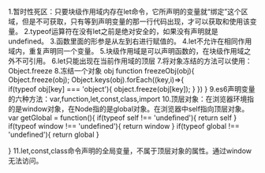 1.暂时性死区：只要块级作用域内存在let命令，它所声明的变量就“绑定”这个区域，但是不可获取，只有等到声明变量的那一行代码出现，才可以获取和使用该变量。
2.typeof运算符在没有let之前是绝对安全的，如果没有声明就是undefined。
3.函数里面的形参是从左到右进行赋值的。
4.let不允许在相同作用域内，重复声明同一个变量。
5.块级作用域是可以声明函数的，在块级作用域之外不可引用。
6.let只能出现在当前作用域的顶层
7.将对象冻结的方法可以使用：Object.freeze
8.冻结一个对象 obj
function freezeObj(obj){
  Object.freeze(obj);
  Object.keys(obj).forEach((key,i)=>{\
    if(typeof obj[key] === 'object'){
      object.freeze(obj[key]);
    }
  })
}
9.es6声明变量的六种方法：var,function,let,const,class,import
10.顶层对象：在浏览器环境指的是window对象，在Node指的是global对象。在浏览器中self指向顶层对象。
var getGlobal = function(){
  if(typeof self !== 'undefined'){
    return self
  }
  if(typeof window !== 'undefined'){
    return window
  }
  if(typeof global !== 'undefined'){
    return global
  }

}
11.let,const,class命令声明的全局变量，不属于顶层对象的属性。通过window无法访问。

